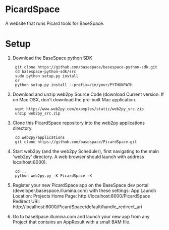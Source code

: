 PicardSpace
===========

A website that runs Picard tools for BaseSpace.


Setup
=====
1. Download the BaseSpace python SDK

        git clone https://github.com/basespace/basespace-python-sdk.git
        cd basespace-python-sdk/src
        sudo python setup.py install
        or
        python setup.py install --prefix=/in/your/PYTHONPATH

2. Download and unzip web2py Source Code (download Current version. If on Mac OSX, don't download the pre-built Mac application.

        wget http://www.web2py.com/examples/static/web2py_src.zip
        unzip web2py_src.zip

3. Clone this PicardSpace repository into the web2py applications directory.

        cd web2py/applications
        git clone https://github.com/basespace/PicardSpace.git


4. Start web2py (and the web2py Scheduler), first navigating to the main 'web2py' directory. A web browser should launch with address localhost:8000).

        cd ..
        python web2py.py -K PicardSpace -X

5. Register your new PicardSpace app on the BaseSpace dev portal (developer.basespace.illumina.com) with these settings:
App Launch Location: Projects
Home Page: http://localhost:8000/PicardSpace
Redirect URI: http://localhost:8000/PicardSpace/default/handle_redirect_uri

6. Go to baseSpace.illumina.com and launch your new app from any Project that contains an AppResult with a small BAM file.


